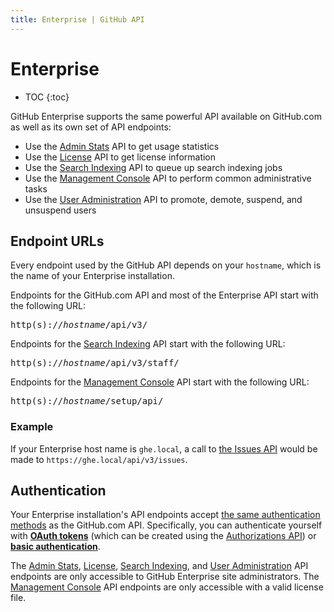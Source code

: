 ```yaml
---
title: Enterprise | GitHub API
---
```


# Enterprise

* TOC
{:toc}

GitHub Enterprise supports the same powerful API available on GitHub.com as well as its own set of API endpoints:

- Use the [Admin Stats][] API to get usage statistics
- Use the [License][] API to get license information
- Use the [Search Indexing][] API to queue up search indexing jobs
- Use the [Management Console][] API to perform common administrative tasks
- Use the [User Administration][] API to promote, demote, suspend, and unsuspend users

[Admin Stats]: admin_stats/
[License]: license/
[Search Indexing]: search_indexing/
[Management Console]: management_console/
[User Administration]: /v3/users/administration/

## Endpoint URLs

Every endpoint used by the GitHub API depends on your `hostname`, which is the name of your Enterprise installation.

Endpoints for the GitHub.com API and most of the Enterprise API start with the following URL:

<pre class="terminal">
http(s)://<em>hostname</em>/api/v3/
</pre>

Endpoints for the [Search Indexing][] API start with the following URL:

<pre class="terminal">
http(s)://<em>hostname</em>/api/v3/staff/
</pre>

Endpoints for the [Management Console][] API start with the following URL:

<pre class="terminal">
http(s)://<em>hostname</em>/setup/api/
</pre>

### Example

If your Enterprise host name is `ghe.local`, a call to [the Issues API](/v3/issues/) would be made to `https://ghe.local/api/v3/issues`.

## Authentication

Your Enterprise installation's API endpoints accept [the same authentication methods](http://developer.github.com/v3/#authentication) as the GitHub.com API. Specifically, you can authenticate yourself with **[OAuth tokens][]** (which can be created using the [Authorizations API][]) or **[basic authentication][]**.

[OAuth tokens]: /v3/oauth/
[basic authentication]: /v3/#basic-authentication

The [Admin Stats][], [License][], [Search Indexing][], and [User Administration][] API endpoints are only accessible to GitHub Enterprise site administrators. The [Management Console][] API endpoints are only accessible with a valid license file.

[Authorizations API]: /v3/oauth_authorizations/#create-a-new-authorization
